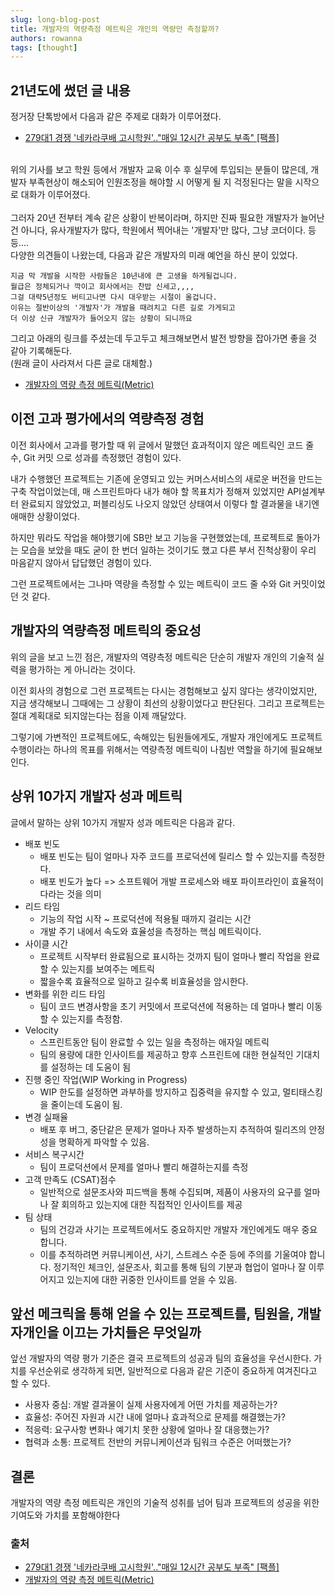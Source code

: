 ```yaml
---
slug: long-blog-post
title: 개발자의 역량측정 메트릭은 개인의 역량만 측정할까?
authors: rowanna
tags: [thought]
---
```


<!-- truncate -->

## 21년도에 썼던 글 내용

정거장 단톡방에서 다음과 같은 주제로 대화가 이루어졌다.

- [279대1 경쟁 '네카라쿠배 고시학원'.."매일 12시간 공부도 부족" [팩플]](https://v.daum.net/v/20211123050045473)

<br />
위의 기사를 보고 학원 등에서 개발자 교육 이수 후 실무에 투입되는 분들이 많은데, 개발자 부족현상이 해소되어 인원조정을 해야할 시 어떻게 될 지 걱정된다는 말을 시작으로 대화가 이루어졌다.<br /> <br />
그러자 20년 전부터 계속 같은 상황이 반복이라며, 하지만 진짜 필요한 개발자가 늘어난 건 아니다, 유사개발자가 많다, 학원에서 찍어내는 '개발자'만 많다, 그냥 코더이다. 등등.... <br />
다양한 의견들이 나왔는데, 다음과 같은 개발자의 미래 예언을 하신 분이 있었다.
<br />

```plainText
지금 막 개발을 시작한 사람들은 10년내에 큰 고생을 하게될겁니다.
월급은 정체되거나 깍이고 회사에서는 찬밥 신세고,,,,
그걸 대략5년정도 버티고나면 다시 대우받는 시절이 올겁니다.
이유는 절반이상의 '개발자'가 개발을 때려치고 다른 길로 가게되고
더 이상 신규 개발자가 들어오지 않는 상황이 되니까요
```

그리고 아래의 링크를 주셨는데 두고두고 체크해보면서 발전 방향을 잡아가면 좋을 것 같아 기록해둔다. <br />
(원래 글이 사라져서 다른 글로 대체함.)

- [개발자의 역량 측정 메트릭(Metric)](https://clickup.com/ko/blog/248929/software-developer-performance-metrics)

## 이전 고과 평가에서의 역량측정 경험

이전 회사에서 고과를 평가할 때 위 글에서 말했던 효과적이지 않은 메트릭인 코드 줄 수, Git 커밋 으로 성과를 측정했던 경험이 있다.

내가 수행했던 프로젝트는 기존에 운영되고 있는 커머스서비스의 새로운 버전을 만드는 구축 작업이었는데, 매 스프린트마다 내가 해야 할 목표치가 정해져 있었지만 API설계부터 완료되지 않았었고, 퍼블리싱도 나오지 않았던 상태여서 이렇다 할 결과물을 내기엔 애매한 상황이었다.

하지만 뭐라도 작업을 해야했기에 SB만 보고 기능을 구현했었는데, 프로젝트로 돌아가는 모습을 보았을 때도 굳이 한 번더 일하는 것이기도 했고 다른 부서 진척상황이 우리 마음같지 않아서 답답했던 경험이 있다.

그런 프로젝트에서는 그나마 역량을 측정할 수 있는 메트릭이 코드 줄 수와 Git 커밋이었던 것 같다.

## 개발자의 역량측정 메트릭의 중요성

위의 글을 보고 느낀 점은, 개발자의 역량측정 메트릭은 단순히 개발자 개인의 기술적 실력을 평가하는 게 아니라는 것이다.

이전 회사의 경험으로 그런 프로젝트는 다시는 경험해보고 싶지 않다는 생각이었지만, 지금 생각해보니 그때에는 그 상황이 최선의 상황이었다고 판단된다. 그리고 프로젝트는 절대 계획대로 되지않는다는 점을 이제 깨달았다.

그렇기에 가변적인 프로젝트에도, 속해있는 팀원들에게도, 개발자 개인에게도 프로젝트 수행이라는 하나의 목표를 위해서는 역량측정 메트릭이 나침반 역할을 하기에 필요해보인다.

## 상위 10가지 개발자 성과 메트릭

글에서 말하는 상위 10가지 개발자 성과 메트릭은 다음과 같다.

- 배포 빈도
  - 배포 빈도는 팀이 얼마나 자주 코드를 프로덕션에 릴리스 할 수 있는지를 측정한다.
  - 배포 빈도가 높다 => 소프트웨어 개발 프로세스와 배포 파이프라인이 효율적이다라는 것을 의미
- 리드 타임
  - 기능의 작업 시작 ~ 프로덕션에 적용될 때까지 걸리는 시간
  - 개발 주기 내에서 속도와 효율성을 측정하는 핵심 메트릭이다.
- 사이클 시간
  - 프로젝트 시작부터 완료됨으로 표시하는 것까지 팀이 얼마나 빨리 작업을 완료할 수 있는지를 보여주는 메트릭
  - 짧을수록 효율적으로 일하고 길수록 비효율성을 암시한다.
- 변화를 위한 리드 타임
  - 팀이 코드 변경사항을 초기 커밋에서 프로덕션에 적용하는 데 얼마나 빨리 이동할 수 있는지를 측정함.
- Velocity
  - 스프린트동안 팀이 완료할 수 있는 일을 측정하는 애자일 메트릭
  - 팀의 용량에 대한 인사이트를 제공하고 향후 스프린트에 대한 현실적인 기대치를 설정하는 데 도움이 됨
- 진행 중인 작업(WIP Working in Progress)
  - WIP 한도를 설정하면 과부하를 방지하고 집중력을 유지할 수 있고, 멀티태스킹을 줄이는데 도움이 됨.
- 변경 실패율
  - 배포 후 버그, 중단같은 문제가 얼마나 자주 발생하는지 추적하여 릴리즈의 안정성을 명확하게 파악할 수 있음.
- 서비스 복구시간
  - 팀이 프로덕션에서 문제를 얼마나 빨리 해결하는지를 측정
- 고객 만족도 (CSAT)점수
  - 일반적으로 설문조사와 피드백을 통해 수집되며, 제품이 사용자의 요구를 얼마나 잘 회의하고 있는지에 대한 직접적인 인사이트를 제공
- 팀 상태
  - 팀의 건강과 사기는 프로젝트에서도 중요하지만 개발자 개인에게도 매우 중요합니다.
  - 이를 추적하려면 커뮤니케이션, 사기, 스트레스 수준 등에 주의를 기울여야 합니다. 정기적인 체크인, 설문조사, 회고를 통해 팀의 기분과 협업이 얼마나 잘 이루어지고 있는지에 대한 귀중한 인사이트를 얻을 수 있음.

## 앞선 메크릭을 통해 얻을 수 있는 프로젝트를, 팀원을, 개발자개인을 이끄는 가치들은 무엇일까

앞선 개발자의 역량 평가 기준은 결국 프로젝트의 성공과 팀의 효율성을 우선시한다. 가치를 우선순위로 생각하게 되면, 일반적으로 다음과 같은 기준이 중요하게 여겨진다고 할 수 있다.

- 사용자 중심: 개발 결과물이 실제 사용자에게 어떤 가치를 제공하는가?
- 효율성: 주어진 자원과 시간 내에 얼마나 효과적으로 문제를 해결했는가?
- 적응력: 요구사항 변화나 예기치 못한 상황에 얼마나 잘 대응했는가?
- 협력과 소통: 프로젝트 전반의 커뮤니케이션과 팀워크 수준은 어떠했는가?

## 결론

개발자의 역량 측정 메트릭은 개인의 기술적 성취를 넘어 팀과 프로젝트의 성공을 위한 기여도와 가치를 포함해야한다

### 출처

- [279대1 경쟁 '네카라쿠배 고시학원'.."매일 12시간 공부도 부족" [팩플]](https://v.daum.net/v/20211123050045473)
- [개발자의 역량 측정 메트릭(Metric)](https://clickup.com/ko/blog/248929/software-developer-performance-metrics)
